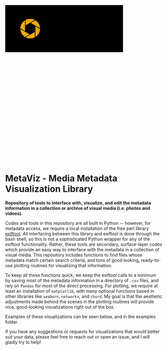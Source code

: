 <div class="nav3" style="height:500px;">
    <img src="gallery/banner.gif" alt="Media Metadata Visualization Library" width="75%"></a>
</div>

# MetaViz - Media Metadata Visualization Library

**Repository of tools to interface with, visualize, and edit the metadata information in a collection or archive of visual media (i.e. photos and videos).**

Codes and tools in this repository are all built in Python -- however, for metadata access, we require a local installation of the free perl library [exiftool](https://exiftool.org/). All interfacing between this library and exiftool is done through the bash shell, so this is not a sophisticated Python wrapper for any of the exiftool functionality. Rather, these tools are secondary, surface-layer codes which provide an easy way to interface with the metadata in a collection of visual media. This repository includes functions to find files whose metadata match certain search criteria, and tons of good looking, ready-to-use plotting routines for visualizing that information.

To keep all these functions quick, we keep the exiftool calls to a minimum by saving most of the metadata information in a directory of `.csv` files, and rely on `Pandas` for most of the direct processing. For plotting, we require at least an installation of `matplotlib`, with many optional functions based in other libraries like `seaborn`, `networkx`, and `chord`. My goal is that the aesthetic adjustments made behind the scenes in the plotting routines will provide nice, good-looking visualizations right out of the box.

Examples of these visualizations can be seen below, and in the examples folder.

If you have any suggestions or requests for visualizations that would better suit your data, please feel free to reach out or open an issue, and I will gladly try to help!
